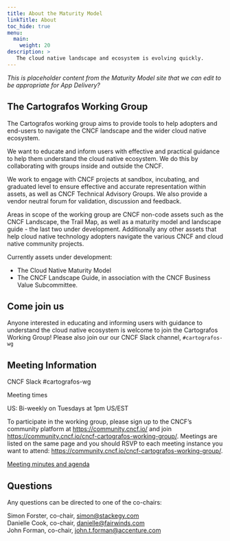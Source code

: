 ```yaml
---
title: About the Maturity Model
linkTitle: About
toc_hide: true
menu:
  main:
    weight: 20
description: >
   The cloud native landscape and ecosystem is evolving quickly.
---
```


_This is placeholder content from the Maturity Model site that we can edit to be appropriate for App Delivery?_

## The Cartografos Working Group

 The Cartografos working group aims to provide tools to help adopters and end-users to navigate the CNCF landscape and the wider cloud native ecosystem.

We want to educate and inform users with effective and practical guidance to help them understand the cloud native ecosystem. We do this by collaborating with groups inside and outside the CNCF.

We work to engage with CNCF projects at sandbox, incubating, and graduated level to ensure effective and accurate representation within assets, as well as CNCF Technical Advisory Groups. We also provide a vendor neutral forum for validation, discussion and feedback.

Areas in scope of the working group are CNCF non-code assets such as the CNCF Landscape, the Trail Map, as well as a maturity model and landscape guide - the last two under development. Additionally any other assets that help cloud native technology adopters navigate the various CNCF and cloud native community projects.

Currently assets under development:

* The Cloud Native Maturity Model
* The CNCF Landscape Guide, in association with the CNCF Business Value Subcommittee.

## Come join us

Anyone interested in educating and informing users with guidance to understand the cloud native ecosystem is welcome to join the Cartografos Working Group! Please also join our our CNCF Slack channel, `#cartografos-wg`

## Meeting Information 

CNCF Slack #cartografos-wg

Meeting times

US: Bi-weekly on Tuesdays at 1pm US/EST

To participate in the working group, please sign up to the CNCF’s community platform at https://community.cncf.io/ and join https://community.cncf.io/cncf-cartografos-working-group/. 
Meetings are listed on the same page and you should RSVP to each meeting instance you want to attend: https://community.cncf.io/cncf-cartografos-working-group/.

[Meeting minutes and agenda](https://docs.google.com/document/d/15aRVtbMT9F472wOv8bBU7Wg893ugXUf-WtP3g9Ob_KY/edit#heading=h.itd3wrdelhab)

## Questions

Any questions can be directed to one of the co-chairs: 

Simon Forster, co-chair, simon@stackegy.com  
Danielle Cook, co-chair, danielle@fairwinds.com  
John Forman, co-chair, john.t.forman@accenture.com
